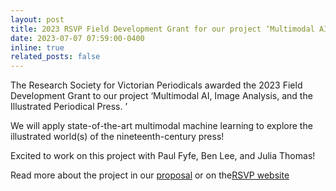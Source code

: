 ```yaml
---
layout: post
title: 2023 RSVP Field Development Grant for our project ‘Multimodal AI, Image Analysis, and the Illustrated Periodical Press.’ :trophy:
date: 2023-07-07 07:59:00-0400
inline: true
related_posts: false
---
```


The Research Society for Victorian Periodicals awarded the 2023 Field Development Grant to our project ‘Multimodal AI, Image Analysis, and the Illustrated Periodical Press. ’

We will apply state-of-the-art multimodal machine learning to explore the illustrated world(s) of the nineteenth-century press!

Excited to work on this project with Paul Fyfe, Ben Lee, and Julia Thomas! 

Read more about the project in our [proposal](/assets/pdf/multimodal.pdf) or on the<a href="https://rs4vp.org/congratulations-to-our-2023-award-winners/">RSVP website</a>